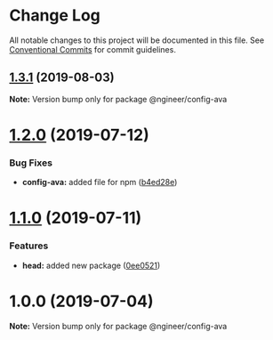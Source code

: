# Change Log

All notable changes to this project will be documented in this file.
See [Conventional Commits](https://conventionalcommits.org) for commit guidelines.

## [1.3.1](https://github.com/pixelass/ngineer/compare/v1.3.0...v1.3.1) (2019-08-03)

**Note:** Version bump only for package @ngineer/config-ava





# [1.2.0](https://github.com/pixelass/ngineer/compare/v1.1.0...v1.2.0) (2019-07-12)


### Bug Fixes

* **config-ava:** added file for npm ([b4ed28e](https://github.com/pixelass/ngineer/commit/b4ed28e))





# [1.1.0](https://github.com/pixelass/ngineer/compare/v1.0.0...v1.1.0) (2019-07-11)


### Features

* **head:** added new package ([0ee0521](https://github.com/pixelass/ngineer/commit/0ee0521))





# 1.0.0 (2019-07-04)

**Note:** Version bump only for package @ngineer/config-ava

